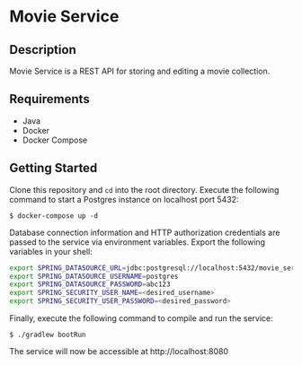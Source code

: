 # Movie Service
## Description
Movie Service is a REST API for storing and editing a movie collection.
## Requirements
- Java
- Docker
- Docker Compose
## Getting Started
Clone this repository and `cd` into the root directory. Execute the following command to start a Postgres instance on localhost port 5432:
```
$ docker-compose up -d
```
Database connection information and HTTP authorization credentials are passed to the service via environment variables. Export the following variables in your shell:
```bash
export SPRING_DATASOURCE_URL=jdbc:postgresql://localhost:5432/movie_service
export SPRING_DATASOURCE_USERNAME=postgres
export SPRING_DATASOURCE_PASSWORD=abc123
export SPRING_SECURITY_USER_NAME=<desired_username>
export SPRING_SECURITY_USER_PASSWORD=<desired_password>
```
Finally, execute the following command to compile and run the service:
```
$ ./gradlew bootRun
```
The service will now be accessible at http://localhost:8080
